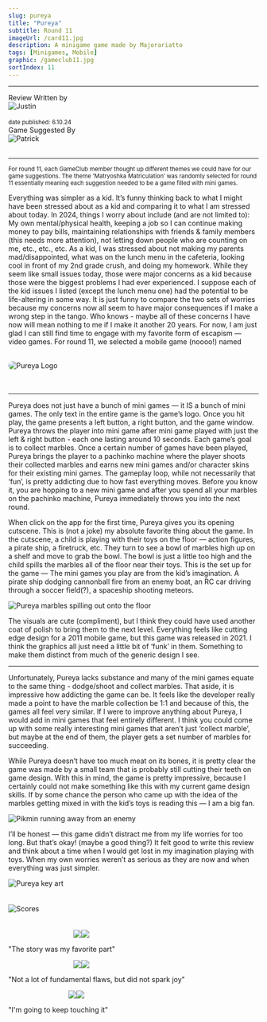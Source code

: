 ```yaml
---
slug: pureya
title: "Pureya"
subtitle: Round 11
imageUrl: /card11.jpg
description: A minigame game made by Majorariatto
tags: [Minigames, Mobile]
graphic: /gameclub11.jpg
sortIndex: 11
---
```

---
<div class="reviewinfo">
	
<div style=""><span>Review Written by</span>
<div class="reviewimg"><img src="/reviews/reviewjustin.png"
alt="Justin"/> </div><br>
<sub>date published: 6.10.24</sub></div>

<div style=""><span>Game Suggested By</span>
<div class="reviewimg"><img src="/reviews/reviewpatrick.png"
alt="Patrick"/> </div><br></div>

</div>

---


<sub>For round 11, each GameClub member thought up different themes we could have for our game suggestions. The theme ‘Matryoshka Matriculation’ was randomly selected for round 11 essentially meaning each suggestion needed to be a game filled with mini games.</sub>

Everything was simpler as a kid. It’s funny thinking back to what I might have been stressed about as a kid and comparing it to what I am stressed about today. In 2024, things I worry about include (and are not limited to): My own mental/physical health, keeping a job so I can continue making money to pay bills, maintaining relationships with friends & family members (this needs more attention), not letting down people who are counting on me, etc., etc., etc. As a kid, I was stressed about not making my parents mad/disappointed, what was on the lunch menu in the cafeteria, looking cool in front of my 2nd grade crush, and doing my homework. While they seem like small issues today, those were major concerns as a kid because those were the biggest problems I had ever experienced. I suppose each of the kid issues I listed (except the lunch menu one) had the potential to be life-altering in some way. It is just funny to compare the two sets of worries because my concerns now all seem to have major consequences if I make a wrong step in the tango. Who knows - maybe all of these concerns I have now will mean nothing to me if I make it another 20 years. For now, I am just glad I can still find time to engage with my favorite form of escapism — video games. For round 11, we selected a mobile game (noooo!) named<br><br>

<div class="reviewlogo"><img src="/reviews/pureya/logo.png"
alt="Pureya Logo" style="border-radius: 20px;"/></div><br><br>

---


Pureya does not just have a bunch of mini games — it IS a bunch of mini games. The only text in the entire game is the game’s logo. Once you hit play, the game presents a left button, a right button, and the game window. Pureya throws the player into mini game after mini game played with just the left & right button - each one lasting around 10 seconds. Each game’s goal is to collect marbles. Once a certain number of games have been played, Pureya brings the player to a pachinko machine where the player shoots their collected marbles and earns new mini games and/or character skins for their existing mini games. The gameplay loop, while not necessarily that ‘fun’, is pretty addicting due to how fast everything moves. Before you know it, you are hopping to a new mini game and after you spend all your marbles on the pachinko machine, Pureya immediately throws you into the next round.

When click on the app for the first time, Pureya gives you its opening cutscene. This is (not a joke) my absolute favorite thing about the game. In the cutscene, a child is playing with their toys on the floor — action figures, a pirate ship, a firetruck, etc. They turn to see a bowl of marbles high up on a shelf and move to grab the bowl. The bowl is just a little too high and the child spills the marbles all of the floor near their toys. This is the set up for the game — The mini games you play are from the kid’s imagination. A pirate ship dodging cannonball fire from an enemy boat, an RC car driving through a soccer field(?), a spaceship shooting meteors.
<div class="reviewsplit"><img src="/reviews/pureya/marbles.gif"
alt="Pureya marbles spilling out onto the floor" /><div>

The visuals are cute (compliment), but I think they could have used another coat of polish to bring them to the next level. Everything feels like cutting edge design for a 2011 mobile game, but this game was released in 2021. I think the graphics all just need a little bit of ‘funk’ in them. Something to make them distinct from much of the generic design I see.

---

Unfortunately, Pureya lacks substance and many of the mini games equate to the same thing - dodge/shoot and collect marbles. That aside, it is impressive how addicting the game can be. It feels like the developer really made a point to have the marble collection be 1:1 and because of this, the games all feel very similar. If I were to improve anything about Pureya, I would add in mini games that feel entirely different. I think you could come up with some really interesting mini games that aren’t just ‘collect marble’, but maybe at the end of them, the player gets a set number of marbles for succeeding. 

While Pureya doesn’t have too much meat on its bones, it is pretty clear the game was made by a small team that is probably still cutting their teeth on game design. With this in mind, the game is pretty impressive, because I certainly could not make something like this with my current game design skills. If by some chance the person who came up with the idea of the marbles getting mixed in with the kid’s toys is reading this — I am a big fan.
<div class="reviewsplit"><img src="/reviews/pureya/pureya.gif"
alt="Pikmin running away from an enemy" /><div>


I’ll be honest — this game didn’t distract me from my life worries for too long. But that’s okay! (maybe a good thing?) It felt good to write this review and think about a time when I would get lost in my imagination playing with toys. When my own worries weren’t as serious as they are now and when everything was just simpler.



<div class="reviewsplit"><img src="/reviews/pureya/kid.jpg"
alt="Pureya key art"/><div>
<br><br>

<div class="reviewsplit" style="z-index: 0; position: relative;"><img src="/reviews/scores/scoresoutline.png"
alt="Scores" style="z-index: 0; position: relative;"/><div>

<br>
<br>

<div class="scores" style=" width: 100%;">
	 
<div class="stars"><img src="/reviews/reviewjustin.png" style="margin-left: 26%;"><img src="/reviews/scores/2star.png"><p>"The story was my favorite part"</p></div>

<div class="cstars"><img src="/reviews/reviewcullen.png" style="margin-left: 26%;"><img src="/reviews/scores/2star.png"><p>"Not a lot of fundamental flaws, but did not spark joy"</p></div>

<div class="pstars"><img src="/reviews/reviewpatrick.png" style="margin-left: 24%;"><img src="/reviews/scores/4star.png"><p>"I'm going to keep touching it"</p></div>

</div>
